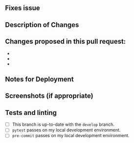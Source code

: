 <!-- New Contributor? Welcome!

We recommend you check your privacy settings, so the name and email associated with
the commits are what you want them to be. See the contribution guide at
https://github.com/lucyparsons/OpenOversight/blob/develop/CONTRIB.md#recommended-privacy-settings for more infos.

Also make sure you have read and abide by the code of conduct:
https://github.com/lucyparsons/OpenOversight/blob/develop/CODE_OF_CONDUCT.md

If this pull request is not ready for review yet, please submit it as a draft.
-->
## Fixes issue
 <!-- LINK YOUR ISSUE HERE -->

## Description of Changes


## Changes proposed in this pull request:
 -
 -
 -

## Notes for Deployment


## Screenshots (if appropriate)


## Tests and linting
 - [ ] This branch is up-to-date with the `develop` branch.
 - [ ] `pytest` passes on my local development environment.
 - [ ] `pre-commit` passes on my local development environment.

